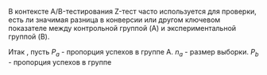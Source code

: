 В контексте A/B-тестирования Z-тест часто используется для проверки, есть ли значимая разница в конверсии или другом ключевом показателе между контрольной группой (A) и экспериментальной группой (B).

Итак , пусть $P_a$ - пропорция успехов в группе А. $n_a$ - размер выборки.  $P_b$ - пропорция успехов в группе 